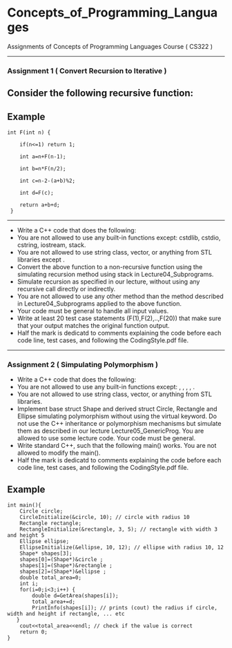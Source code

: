 # Concepts_of_Programming_Languages
Assignments of Concepts of Programming Languages Course ( CS322 ) 

***************************************************************************************************
### Assignment 1  ( Convert Recursion to Iterative )

Consider the following recursive function:
------------------------------------------
## Example 
```
int F(int n) {

    if(n<=1) return 1;
    
    int a=n+F(n-1);
    
    int b=n*F(n/2);
    
    int c=n-2-(a+b)%2;
    
    int d=F(c);
    
    return a+b+d;   
 }
 ```
------------------------------------------
* Write a C++ code that does the following:
* You are not allowed to use any built-in functions except: cstdlib, cstdio, cstring, iostream, stack.
* You are not allowed to use string class, vector, or anything from STL libraries except <stack>.
* Convert the above function to a non-recursive function using the simulating recursion method using stack in Lecture04_Subprograms.
* Simulate recursion as specified in our lecture, without using any recursive call directly or indirectly.
* You are not allowed to use any other method than the method described in Lecture04_Subprograms applied to the above function.
* Your code must be general to handle all input values.
* Write at least 20 test case statements (F(1),F(2),..,F(20)) that make sure that your output matches the original function output.
* Half the mark is dedicatd to comments explaining the code before each code line, test cases, and following the CodingStyle.pdf file.
***************************************************************************************************
### Assignment 2  ( Simpulating Polymorphism )

* Write a C++ code that does the following:
* You are not allowed to use any built-in functions except: <cmath>, <cstdlib>, <cstdio>, <cstring>, <iostream>.
* You are not allowed to use string class, vector, or anything from STL libraries.
* Implement base struct Shape and derived struct Circle, Rectangle and Ellipse simulating polymorphism without using the virtual keyword. Do not use the C++ inheritance or polymorphism mechanisms but simulate them as described in our lecture Lecture05_GenericProg. You are allowed to use some lecture code. Your code must be general.
* Write standard C++, such that the following main() works. You are not allowed to modify the main().
* Half the mark is dedicatd to comments explaining the code before each code line, test cases, and following the CodingStyle.pdf file.
## Example 
```
int main(){
    Circle circle;   
    CircleInitialize(&circle, 10); // circle with radius 10  
    Rectangle rectangle;    
    RectangleInitialize(&rectangle, 3, 5); // rectangle with width 3 and height 5   
    Ellipse ellipse;    
    EllipseInitialize(&ellipse, 10, 12); // ellipse with radius 10, 12    
    Shape* shapes[3];    
    shapes[0]=(Shape*)&circle ;    
    shapes[1]=(Shape*)&rectangle ;    
    shapes[2]=(Shape*)&ellipse ;    
    double total_area=0;   
    int i;   
    for(i=0;i<3;i++) {                    
        double d=GetArea(shapes[i]);                   
        total_area+=d;                     
        PrintInfo(shapes[i]); // prints (cout) the radius if circle, width and height if rectangle, ... etc 
   }   
    cout<<total_area<<endl; // check if the value is correct                          
    return 0;                           
}
```
